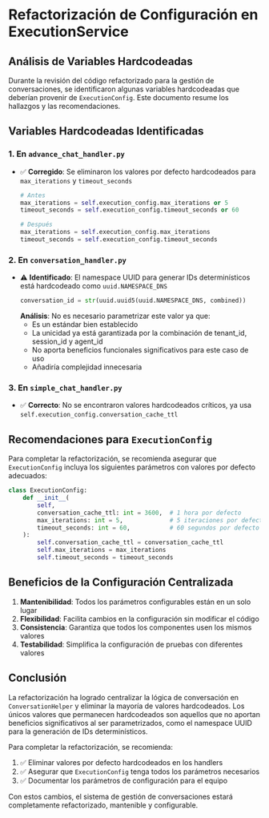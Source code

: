 # Refactorización de Configuración en ExecutionService

## Análisis de Variables Hardcodeadas

Durante la revisión del código refactorizado para la gestión de conversaciones, se identificaron algunas variables hardcodeadas que deberían provenir de `ExecutionConfig`. Este documento resume los hallazgos y las recomendaciones.

## Variables Hardcodeadas Identificadas

### 1. En `advance_chat_handler.py`
- ✅ **Corregido**: Se eliminaron los valores por defecto hardcodeados para `max_iterations` y `timeout_seconds`
  ```python
  # Antes
  max_iterations = self.execution_config.max_iterations or 5
  timeout_seconds = self.execution_config.timeout_seconds or 60
  
  # Después
  max_iterations = self.execution_config.max_iterations
  timeout_seconds = self.execution_config.timeout_seconds
  ```

### 2. En `conversation_handler.py`
- ⚠️ **Identificado**: El namespace UUID para generar IDs determinísticos está hardcodeado como `uuid.NAMESPACE_DNS`
  ```python
  conversation_id = str(uuid.uuid5(uuid.NAMESPACE_DNS, combined))
  ```
  **Análisis**: No es necesario parametrizar este valor ya que:
  - Es un estándar bien establecido
  - La unicidad ya está garantizada por la combinación de tenant_id, session_id y agent_id
  - No aporta beneficios funcionales significativos para este caso de uso
  - Añadiría complejidad innecesaria

### 3. En `simple_chat_handler.py`
- ✅ **Correcto**: No se encontraron valores hardcodeados críticos, ya usa `self.execution_config.conversation_cache_ttl`

## Recomendaciones para `ExecutionConfig`

Para completar la refactorización, se recomienda asegurar que `ExecutionConfig` incluya los siguientes parámetros con valores por defecto adecuados:

```python
class ExecutionConfig:
    def __init__(
        self,
        conversation_cache_ttl: int = 3600,  # 1 hora por defecto
        max_iterations: int = 5,             # 5 iteraciones por defecto
        timeout_seconds: int = 60,           # 60 segundos por defecto
    ):
        self.conversation_cache_ttl = conversation_cache_ttl
        self.max_iterations = max_iterations
        self.timeout_seconds = timeout_seconds
```

## Beneficios de la Configuración Centralizada

1. **Mantenibilidad**: Todos los parámetros configurables están en un solo lugar
2. **Flexibilidad**: Facilita cambios en la configuración sin modificar el código
3. **Consistencia**: Garantiza que todos los componentes usen los mismos valores
4. **Testabilidad**: Simplifica la configuración de pruebas con diferentes valores

## Conclusión

La refactorización ha logrado centralizar la lógica de conversación en `ConversationHelper` y eliminar la mayoría de valores hardcodeados. Los únicos valores que permanecen hardcodeados son aquellos que no aportan beneficios significativos al ser parametrizados, como el namespace UUID para la generación de IDs determinísticos.

Para completar la refactorización, se recomienda:

1. ✅ Eliminar valores por defecto hardcodeados en los handlers
2. ✅ Asegurar que `ExecutionConfig` tenga todos los parámetros necesarios
3. ✅ Documentar los parámetros de configuración para el equipo

Con estos cambios, el sistema de gestión de conversaciones estará completamente refactorizado, mantenible y configurable.

